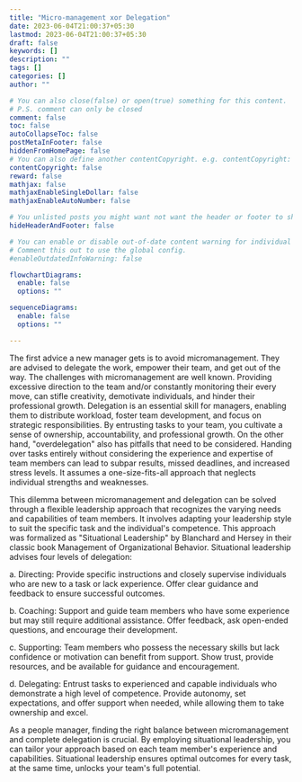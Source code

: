 ```yaml
---
title: "Micro-management xor Delegation"
date: 2023-06-04T21:00:37+05:30
lastmod: 2023-06-04T21:00:37+05:30
draft: false
keywords: []
description: ""
tags: []
categories: []
author: ""

# You can also close(false) or open(true) something for this content.
# P.S. comment can only be closed
comment: false
toc: false
autoCollapseToc: false
postMetaInFooter: false
hiddenFromHomePage: false
# You can also define another contentCopyright. e.g. contentCopyright: "This is another copyright."
contentCopyright: false
reward: false
mathjax: false
mathjaxEnableSingleDollar: false
mathjaxEnableAutoNumber: false

# You unlisted posts you might want not want the header or footer to show
hideHeaderAndFooter: false

# You can enable or disable out-of-date content warning for individual post.
# Comment this out to use the global config.
#enableOutdatedInfoWarning: false

flowchartDiagrams:
  enable: false
  options: ""

sequenceDiagrams: 
  enable: false
  options: ""

---
```


The first advice a new manager gets is to avoid micromanagement. They are advised to delegate the work, empower their team, and get out of the way. The challenges with micromanagement are well known. Providing excessive direction to the team and/or constantly monitoring their every move, can stifle creativity, demotivate individuals, and hinder their professional growth. Delegation is an essential skill for managers, enabling them to distribute workload, foster team development, and focus on strategic responsibilities. By entrusting tasks to your team, you cultivate a sense of ownership, accountability, and professional growth. On the other hand, "overdelegation" also has pitfalls that need to be considered. Handing over tasks entirely without considering the experience and expertise of team members can lead to subpar results, missed deadlines, and increased stress levels. It assumes a one-size-fits-all approach that neglects individual strengths and weaknesses.

<!--more-->

This dilemma between micromanagement and delegation can be solved through a flexible leadership approach that recognizes the varying needs and capabilities of team members. It involves adapting your leadership style to suit the specific task and the individual's competence. This approach was formalized as "Situational Leadership" by Blanchard and Hersey in their classic book Management of Organizational Behavior. Situational leadership advises four levels of delegation:

a. Directing: Provide specific instructions and closely supervise individuals who are new to a task or lack experience. Offer clear guidance and feedback to ensure successful outcomes.

b. Coaching: Support and guide team members who have some experience but may still require additional assistance. Offer feedback, ask open-ended questions, and encourage their development.

c. Supporting: Team members who possess the necessary skills but lack confidence or motivation can benefit from support. Show trust, provide resources, and be available for guidance and encouragement.

d. Delegating: Entrust tasks to experienced and capable individuals who demonstrate a high level of competence. Provide autonomy, set expectations, and offer support when needed, while allowing them to take ownership and excel.

As a people manager, finding the right balance between micromanagement and complete delegation is crucial. By employing situational leadership, you can tailor your approach based on each team member's experience and capabilities. Situational leadership ensures optimal outcomes for every task, at the same time, unlocks your team's full potential.
